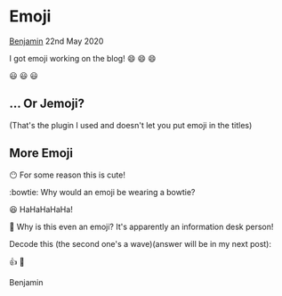# Emoji

[Benjamin](/benjamin) 22nd May 2020

I got emoji working on the blog! :smile: :smile: :smile:

:smiley: :smiley: :smiley:

## ... Or Jemoji?

(That's the plugin I used and doesn't let you put emoji in the titles)

## More Emoji

:no_mouth: For some reason this is cute!

:bowtie: Why would an emoji be wearing a bowtie?

:laughing: HaHaHaHaHa!

:information_desk_person: Why is this even an emoji? It's apparently an information desk person!

Decode this (the second one's a wave)(answer will be in my next post):

:+1: :wave:

Benjamin
